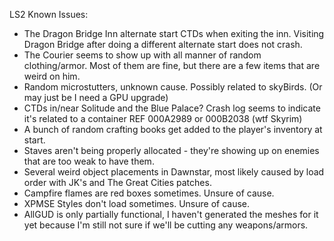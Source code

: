 LS2 Known Issues:

- The Dragon Bridge Inn alternate start CTDs when exiting the inn. Visiting Dragon Bridge after doing a different alternate start does not crash.
- The Courier seems to show up with all manner of random clothing/armor. Most of them are fine, but there are a few items that are weird on him.
- Random microstutters, unknown cause. Possibly related to skyBirds. (Or may just be I need a GPU upgrade)
- CTDs in/near Solitude and the Blue Palace? Crash log seems to indicate it's related to a container REF 000A2989 or 000B2038 (wtf Skyrim)
- A bunch of random crafting books get added to the player's inventory at start. 
- Staves aren't being properly allocated - they're showing up on enemies that are too weak to have them.
- Several weird object placements in Dawnstar, most likely caused by load order with JK's and The Great Cities patches.
- Campfire flames are red boxes sometimes. Unsure of cause.
- XPMSE Styles don't load sometimes. Unsure of cause.
- AllGUD is only partially functional, I haven't generated the meshes for it yet because I'm still not sure if we'll be cutting any weapons/armors.